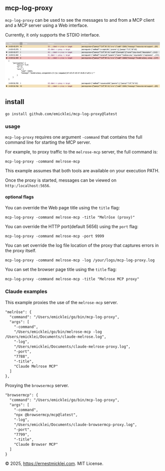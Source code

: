 ## mcp-log-proxy

`mcp-log-proxy` can be used to see the messages to and from a MCP client and a MCP server using a Web interface.

Currently, it only supports the STDIO interface.

![web log view](doc/screenshot1.png)

## install

    go install github.com/emicklei/mcp-log-proxy@latest

### usage

`mcp-log-proxy` requires one argument `-command` that contains the full command line for starting the MCP server.

For example, to proxy traffic to the `melrose-mcp` server, the full command is:

    mcp-log-proxy -command melrose-mcp

This example assumes that both tools are available on your execution PATH.

Once the proxy is started, messages can be viewed on `http:/localhost:5656`.

#### optional flags

You can override the Web page title using the `title` flag:

    mcp-log-proxy -command melrose-mcp -title "Melrōse (proxy)"   

You can override the HTTP port(default 5656) using the `port` flag:

    mcp-log-proxy -command melrose-mcp -port 9999

You can set override the log file location of the proxy that captures errors in the proxy itself.

    mcp-log-proxy -command melrose-mcp -log /your/logs/mcp-log-proxy.log

You can set the browser page title using the `title` flag:

    mcp-log-proxy -command melrose-mcp -title "Melrose MCP proxy"

### Claude examples

This example proxies the use of the `melrose-mcp` server.

    "melrōse": {
      "command": "/Users/emicklei/go/bin/mcp-log-proxy",
      "args": [
        "-command",
        "/Users/emicklei/go/bin/melrose-mcp -log /Users/emicklei/Documents/claude-melrose.log",
        "-log",
        "/Users/emicklei/Documents/claude-melrose-proxy.log",
        "-port",
        "7788",
        "-title",
        "Claude Melrose MCP"
      ]
    },

Proxying the `browsermcp` server.

    "browsermcp": {
      "command": "/Users/emicklei/go/bin/mcp-log-proxy",
      "args": [
        "-command",
        "npx @browsermcp/mcp@latest",
        "-log",
        "/Users/emicklei/Documents/claude-browsermcp-proxy.log",
        "-port",
        "7799",
        "-title",
        "Claude Browser MCP"
      ]
    }

&copy; 2025, https://ernestmicklei.com. MIT License.